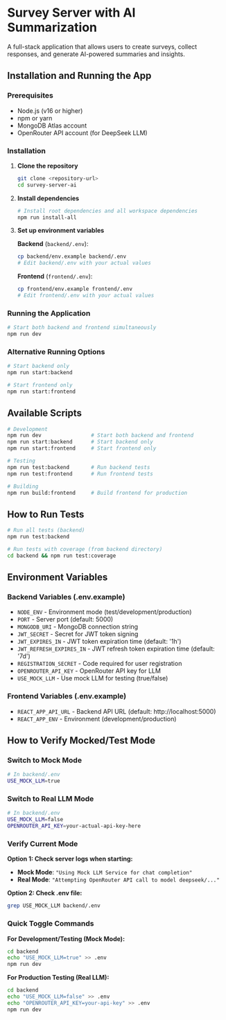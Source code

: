 # Survey Server with AI Summarization

A full-stack application that allows users to create surveys, collect responses, and generate AI-powered summaries and insights.

## Installation and Running the App

### Prerequisites
- Node.js (v16 or higher)
- npm or yarn
- MongoDB Atlas account
- OpenRouter API account (for DeepSeek LLM)

### Installation

1. **Clone the repository**
   ```bash
   git clone <repository-url>
   cd survey-server-ai
   ```

2. **Install dependencies**
   ```bash
   # Install root dependencies and all workspace dependencies
   npm run install-all
   ```

3. **Set up environment variables**
   
   **Backend** (`backend/.env`):
   ```bash
   cp backend/env.example backend/.env
   # Edit backend/.env with your actual values
   ```
   
   **Frontend** (`frontend/.env`):
   ```bash
   cp frontend/env.example frontend/.env
   # Edit frontend/.env with your actual values
   ```

### Running the Application

```bash
# Start both backend and frontend simultaneously
npm run dev
```

### Alternative Running Options

```bash
# Start backend only
npm run start:backend

# Start frontend only
npm run start:frontend
```

## Available Scripts

```bash
# Development
npm run dev                # Start both backend and frontend
npm run start:backend      # Start backend only
npm run start:frontend     # Start frontend only

# Testing
npm run test:backend       # Run backend tests
npm run test:frontend      # Run frontend tests

# Building
npm run build:frontend     # Build frontend for production
```

## How to Run Tests

```bash
# Run all tests (backend)
npm run test:backend

# Run tests with coverage (from backend directory)
cd backend && npm run test:coverage
```

## Environment Variables

### Backend Variables (.env.example)
- `NODE_ENV` - Environment mode (test/development/production)
- `PORT` - Server port (default: 5000)
- `MONGODB_URI` - MongoDB connection string
- `JWT_SECRET` - Secret for JWT token signing
- `JWT_EXPIRES_IN` - JWT token expiration time (default: '1h')
- `JWT_REFRESH_EXPIRES_IN` - JWT refresh token expiration time (default: '7d')
- `REGISTRATION_SECRET` - Code required for user registration
- `OPENROUTER_API_KEY` - OpenRouter API key for LLM
- `USE_MOCK_LLM` - Use mock LLM for testing (true/false)

### Frontend Variables (.env.example)
- `REACT_APP_API_URL` - Backend API URL (default: http://localhost:5000)
- `REACT_APP_ENV` - Environment (development/production)

## How to Verify Mocked/Test Mode

### Switch to Mock Mode
```bash
# In backend/.env
USE_MOCK_LLM=true
```

### Switch to Real LLM Mode
```bash
# In backend/.env
USE_MOCK_LLM=false
OPENROUTER_API_KEY=your-actual-api-key-here
```

### Verify Current Mode

**Option 1: Check server logs when starting:**
- **Mock Mode**: `"Using Mock LLM Service for chat completion"`
- **Real Mode**: `"Attempting OpenRouter API call to model deepseek/..."`

**Option 2: Check .env file:**
```bash
grep USE_MOCK_LLM backend/.env
```

### Quick Toggle Commands

**For Development/Testing (Mock Mode):**
```bash
cd backend
echo "USE_MOCK_LLM=true" >> .env
npm run dev
```

**For Production Testing (Real LLM):**
```bash
cd backend
echo "USE_MOCK_LLM=false" >> .env
echo "OPENROUTER_API_KEY=your-api-key" >> .env
npm run dev
``` 